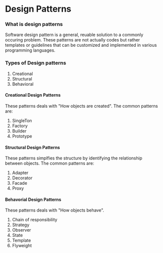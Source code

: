 # Design Patterns

### What is design patterns 

Software design pattern is a general, reuable solution to a commonly occuring problem. These
patterns are not actually codes but rather templates or guidelines that can be customized and
implemented in various programming languages.

### Types of Design patterns

1. Creational 
2. Structural
3. Behavioral

#### Creational Design Patterns

These patterns deals with "How objects are created". The common patterns are:

1. SingleTon
2. Factory
3. Builder
4. Prototype

#### Structural Design Patterns

These patterns simplfies the structure by identifying the relationship between objects. The common patterns are:

1. Adapter
2. Decorator
3. Facade
4. Proxy

#### Behavorial Design Patterns

These patterns deals with "How objects behave".

1. Chain of responsibility
2. Strategy
3. Observer
4. State
5. Template
6. Flyweight
